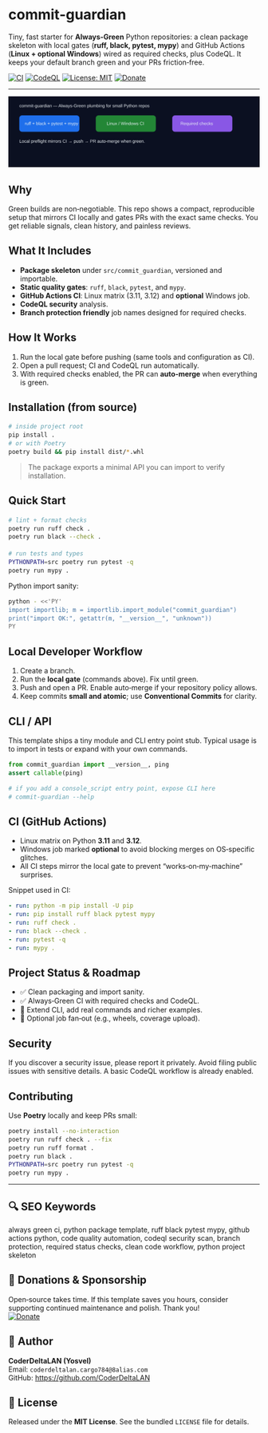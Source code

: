# commit-guardian

Tiny, fast starter for **Always‑Green** Python repositories: a clean package skeleton with
local gates (**ruff, black, pytest, mypy**) and GitHub Actions (**Linux + optional Windows**) wired
as required checks, plus CodeQL. It keeps your default branch green and your PRs friction‑free.

[![CI](https://github.com/CoderDeltaLAN/commit-guardian/actions/workflows/ci.yml/badge.svg?branch=main)](https://github.com/CoderDeltaLAN/commit-guardian/actions/workflows/ci.yml)
[![CodeQL](https://github.com/CoderDeltaLAN/commit-guardian/actions/workflows/codeql.yml/badge.svg?branch=main)](https://github.com/CoderDeltaLAN/commit-guardian/actions/workflows/codeql.yml)
[![License: MIT](https://img.shields.io/badge/License-MIT-blue.svg)](LICENSE)
[![Donate](https://img.shields.io/badge/Donate-PayPal-0070ba?logo=paypal&logoColor=white)](https://www.paypal.com/donate/?hosted_button_id=YVENCBNCZWVPW)

---

![Overview diagram](docs/overview.svg)

## Why

Green builds are non‑negotiable. This repo shows a compact, reproducible setup that
mirrors CI locally and gates PRs with the exact same checks. You get reliable signals,
clean history, and painless reviews.

## What It Includes

- **Package skeleton** under `src/commit_guardian`, versioned and importable.
- **Static quality gates**: `ruff`, `black`, `pytest`, and `mypy`.
- **GitHub Actions CI**: Linux matrix (3.11, 3.12) and **optional** Windows job.
- **CodeQL security** analysis.
- **Branch protection friendly** job names designed for required checks.

## How It Works

1. Run the local gate before pushing (same tools and configuration as CI).
2. Open a pull request; CI and CodeQL run automatically.
3. With required checks enabled, the PR can **auto‑merge** when everything is green.

## Installation (from source)

```bash
# inside project root
pip install .
# or with Poetry
poetry build && pip install dist/*.whl
```

> The package exports a minimal API you can import to verify installation.

## Quick Start

```bash
# lint + format checks
poetry run ruff check .
poetry run black --check .

# run tests and types
PYTHONPATH=src poetry run pytest -q
poetry run mypy .
```

Python import sanity:

```bash
python - <<'PY'
import importlib; m = importlib.import_module("commit_guardian")
print("import OK:", getattr(m, "__version__", "unknown"))
PY
```

## Local Developer Workflow

1. Create a branch.
2. Run the **local gate** (commands above). Fix until green.
3. Push and open a PR. Enable auto‑merge if your repository policy allows.
4. Keep commits **small and atomic**; use **Conventional Commits** for clarity.

## CLI / API

This template ships a tiny module and CLI entry point stub. Typical usage is
to import in tests or expand with your own commands.

```python
from commit_guardian import __version__, ping
assert callable(ping)
```

```bash
# if you add a console_script entry point, expose CLI here
# commit-guardian --help
```

## CI (GitHub Actions)

- Linux matrix on Python **3.11** and **3.12**.
- Windows job marked **optional** to avoid blocking merges on OS‑specific glitches.
- All CI steps mirror the local gate to prevent “works‑on‑my‑machine” surprises.

Snippet used in CI:

```yaml
- run: python -m pip install -U pip
- run: pip install ruff black pytest mypy
- run: ruff check .
- run: black --check .
- run: pytest -q
- run: mypy .
```

## Project Status & Roadmap

- ✅ Clean packaging and import sanity.
- ✅ Always‑Green CI with required checks and CodeQL.
- 🚧 Extend CLI, add real commands and richer examples.
- 🚧 Optional job fan‑out (e.g., wheels, coverage upload).

## Security

If you discover a security issue, please report it privately. Avoid filing public issues
with sensitive details. A basic CodeQL workflow is already enabled.

## Contributing

Use **Poetry** locally and keep PRs small:
```bash
poetry install --no-interaction
poetry run ruff check . --fix
poetry run ruff format .
poetry run black .
PYTHONPATH=src poetry run pytest -q
poetry run mypy .
```

---

## 🔍 SEO Keywords

always green ci, python package template, ruff black pytest mypy, github actions python,
code quality automation, codeql security scan, branch protection, required status checks,
clean code workflow, python project skeleton

## 💖 Donations & Sponsorship

Open‑source takes time. If this template saves you hours, consider supporting continued
maintenance and polish. Thank you!  
[![Donate](https://img.shields.io/badge/Donate-PayPal-0070ba?logo=paypal&logoColor=white)](https://www.paypal.com/donate/?hosted_button_id=YVENCBNCZWVPW)

## 👤 Author

**CoderDeltaLAN (Yosvel)**  
Email: `coderdeltalan.cargo784@8alias.com`  
GitHub: https://github.com/CoderDeltaLAN

## 📄 License

Released under the **MIT License**. See the bundled `LICENSE` file for details.
